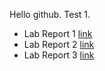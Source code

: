 Hello github.
Test 1.

* Lab Report 1 [link](week-one-lab-report.md)
* Lab Report 2 [link](week-three-lab-report.md)
* Lab Report 3 [link](week-five-lab-report.md)
